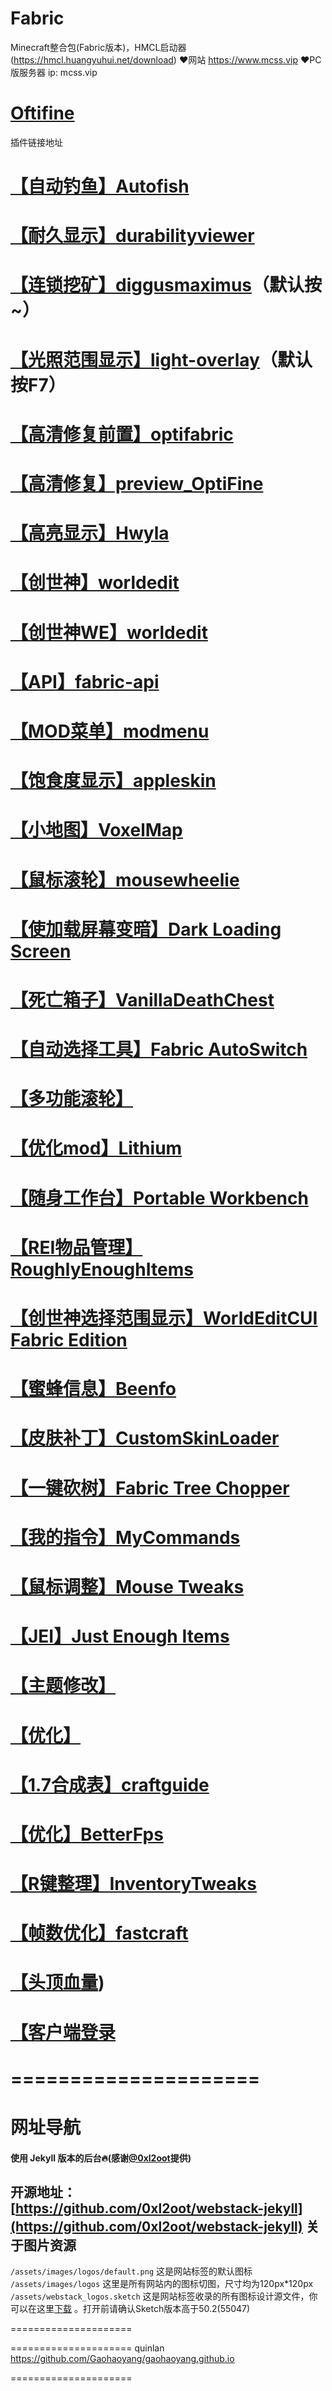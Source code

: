 # Fabric
Minecraft整合包(Fabric版本)，HMCL启动器(https://hmcl.huangyuhui.net/download)
♥网站 https://www.mcss.vip
♥PC版服务器  ip:  mcss.vip
# [Oftifine](https://www.optifine.net)
插件链接地址
# [【自动钓鱼】Autofish](https://www.curseforge.com/minecraft/mc-mods/autofish)
# [【耐久显示】durabilityviewer](https://www.curseforge.com/minecraft/mc-mods/giselbaers-durability-viewer)
# [【连锁挖矿】diggusmaximus](https://www.curseforge.com/minecraft/mc-mods/diggus-maximus)（默认按~）
# [【光照范围显示】light-overlay](https://www.curseforge.com/minecraft/mc-mods/light-overlay)（默认按F7）
# [【高清修复前置】optifabric](https://www.curseforge.com/minecraft/mc-mods/optifabric)
# [【高清修复】preview_OptiFine](https://www.optifine.net/downloads)
# [【高亮显示】Hwyla](https://www.curseforge.com/minecraft/mc-mods/hwyla)
# [【创世神】worldedit](https://www.curseforge.com/minecraft/mc-mods/worldedit)
# [【创世神WE】worldedit](https://builds.enginehub.org/job/worldedit/last-successful?branch=master)
# [【API】fabric-api](https://www.curseforge.com/minecraft/mc-mods/fabric-api)
# [【MOD菜单】modmenu](https://www.curseforge.com/minecraft/mc-mods/modmenu)
# [【饱食度显示】appleskin](https://www.curseforge.com/minecraft/mc-mods/appleskin)
# [【小地图】VoxelMap](https://www.curseforge.com/minecraft/mc-mods/voxelmap)
# [【鼠标滚轮】mousewheelie](https://www.curseforge.com/minecraft/mc-mods/mouse-wheelie)
# [【使加载屏幕变暗】Dark Loading Screen](https://www.curseforge.com/minecraft/mc-mods/dark-loading-screen)
# [【死亡箱子】VanillaDeathChest](https://www.curseforge.com/minecraft/mc-mods/vanilladeathchest-fabric)
# [【自动选择工具】Fabric AutoSwitch](https://www.curseforge.com/minecraft/mc-mods/fabric-autoswitch)
# [【多功能滚轮】](https://www.curseforge.com/minecraft/mc-mods/mouse-wheelie)
# [【优化mod】Lithium](https://www.curseforge.com/minecraft/mc-mods/lithium)
# [【随身工作台】Portable Workbench](https://www.curseforge.com/minecraft/mc-mods/portable-workbench)
# [【REI物品管理】RoughlyEnoughItems](https://www.curseforge.com/minecraft/mc-mods/roughly-enough-items)
# [【创世神选择范围显示】WorldEditCUI Fabric Edition](https://www.curseforge.com/minecraft/mc-mods/worldeditcui-fabric-edition)
# [【蜜蜂信息】Beenfo](https://www.curseforge.com/minecraft/mc-mods/beenfo)
# [【皮肤补丁】CustomSkinLoader](https://www.curseforge.com/minecraft/mc-mods/sit-fabric)
# [【一键砍树】Fabric Tree Chopper](https://www.curseforge.com/minecraft/mc-mods/CustomSkinLoader)
# [【我的指令】MyCommands](https://www.curseforge.com/minecraft/mc-mods/mycommands)
# [【鼠标调整】Mouse Tweaks](https://www.curseforge.com/minecraft/mc-mods/mouse-tweaks)
# [【JEI】Just Enough Items](https://www.curseforge.com/minecraft/mc-mods/jei)
# [【主题修改】](https://www.curseforge.com/minecraft/mc-mods/resource-loader)
# [【优化】](https://www.curseforge.com/minecraft/mc-mods/foamfix-optimization-mod)
# [【1.7合成表】craftguide](https://www.curseforge.com/minecraft/mc-mods/craftguide)
# [【优化】BetterFps](https://www.curseforge.com/minecraft/mc-mods/betterfps)
# [【R键整理】InventoryTweaks](https://www.curseforge.com/minecraft/mc-mods/inventory-tweaks)
# [【帧数优化】fastcraft](https://www.curseforge.com/minecraft/mc-mods/fastcraft)
# [【头顶血量](https://www.curseforge.com/minecraft/mc-mods/neat))
# [【客户端登录](https://www.curseforge.com/minecraft/mc-mods/reauth/files)
=====================
=====================
网址导航
===
#### 使用 Jekyll 版本的后台🔥(感谢[@0xl2oot](https://github.com/0xl2oot)提供)
开源地址：[https://github.com/0xl2oot/webstack-jekyll](https://github.com/0xl2oot/webstack-jekyll)
关于图片资源
---
```/assets/images/logos/default.png``` 这是网站标签的默认图标
```/assets/images/logos``` 这里是所有网站内的图标切图，尺寸均为120px*120px
```/assets/webstack_logos.sketch``` 这是网站标签收录的所有图标设计源文件，你可以在这里[下载](https://WebStackPage.github.io/assets/webstack_logos.sketch) 。打开前请确认Sketch版本高于50.2(55047)



=====================


=====================
quinlan
https://github.com/Gaohaoyang/gaohaoyang.github.io


=====================

